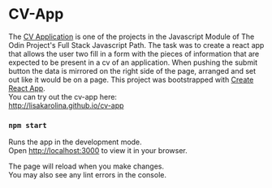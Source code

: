 # CV-App

The [CV Application](https://www.theodinproject.com/lessons/node-path-javascript-cv-application) is one of the projects in the Javascript Module of The Odin Project's Full Stack Javascript Path. The task was to create a react app that allows the user two fill in a form with the pieces of information that are expected to be present in a cv of an application. When pushing the submit button the data is mirrored on the right side of the page, arranged and set out like it would be on a page.
This project was bootstrapped with [Create React App](https://github.com/facebook/create-react-app).\
You can try out the cv-app here:\
http://lisakarolina.github.io/cv-app

### `npm start`

Runs the app in the development mode.\
Open [http://localhost:3000](http://localhost:3000) to view it in your browser.

The page will reload when you make changes.\
You may also see any lint errors in the console.
